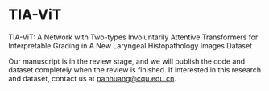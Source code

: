 # TIA-ViT
TIA-ViT: A Network with Two-types Involuntarily Attentive Transformers for Interpretable Grading in A New Laryngeal Histopathology Images Dataset

Our manuscript is in the review stage, and we will publish the code and dataset completely when the review is finished. If interested in this research and dataset, contact us at panhuang@cqu.edu.cn.

